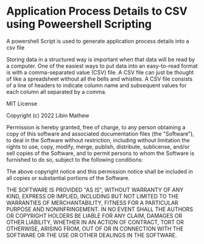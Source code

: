 # Application Process Details to CSV using Poweershell Scripting
A powershell Script is used to generate application process details into a csv file


Storing data in a structured way is important when that data will be read by a computer. One of the easiest ways to put data into an easy-to-read format is with a comma-separated value (CSV) file. A CSV file can just be thought of like a spreadsheet without all the bells and whistles. A CSV file consists of a line of headers to indicate column name and subsequent values for each column all separated by a comma.






MIT License

Copyright (c) 2022 Libin Mathew

Permission is hereby granted, free of charge, to any person obtaining a copy
of this software and associated documentation files (the "Software"), to deal
in the Software without restriction, including without limitation the rights
to use, copy, modify, merge, publish, distribute, sublicense, and/or sell
copies of the Software, and to permit persons to whom the Software is
furnished to do so, subject to the following conditions:

The above copyright notice and this permission notice shall be included in all
copies or substantial portions of the Software.

THE SOFTWARE IS PROVIDED "AS IS", WITHOUT WARRANTY OF ANY KIND, EXPRESS OR
IMPLIED, INCLUDING BUT NOT LIMITED TO THE WARRANTIES OF MERCHANTABILITY,
FITNESS FOR A PARTICULAR PURPOSE AND NONINFRINGEMENT. IN NO EVENT SHALL THE
AUTHORS OR COPYRIGHT HOLDERS BE LIABLE FOR ANY CLAIM, DAMAGES OR OTHER
LIABILITY, WHETHER IN AN ACTION OF CONTRACT, TORT OR OTHERWISE, ARISING FROM,
OUT OF OR IN CONNECTION WITH THE SOFTWARE OR THE USE OR OTHER DEALINGS IN THE
SOFTWARE.
